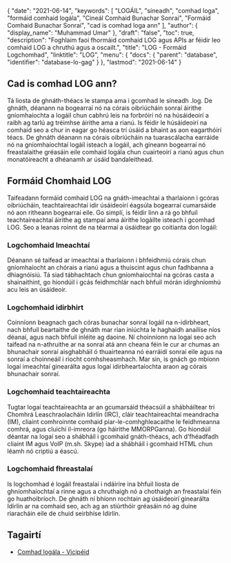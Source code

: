 {
  "date": "2021-06-14",
  "keywords": [
"LOGÁIL",
"síneadh",
"comhad loga",
"formáid comhaid logála",
"Cineál Comhaid Bunachar Sonraí",
"Formáid Comhaid Bunachar Sonraí",
"cad is comhad loga ann"
],
  "author": {
    "display_name": "Muhammad Umar"
},
  "draft": "false",
  "toc": true,
  "description": "Foghlaim faoi fhormáid comhaid LOG agus APIs ar féidir leo comhaid LOG a chruthú agus a oscailt.",
  "title": "LOG - Formáid Logchomhad",
  "linktitle": "LOG",
  "menu": {
    "docs": {
      "parent": "database",
      "identifier": "database-lo-gag"
}
},
  "lastmod": "2021-06-14"
}

## Cad is comhad LOG ann?
Tá liosta de ghnáth-théacs le stampa ama i gcomhad le síneadh .log. De ghnáth, déanann na bogearraí nó na córais oibriúcháin sonraí áirithe gníomhaíochta a logáil chun cabhrú leis na forbróirí nó na húsáideoirí a raibh ag tarlú ag tréimhse áirithe ama a rianú. Is féidir le húsáideoirí na comhaid seo a chur in eagar go héasca trí úsáid a bhaint as aon eagarthóirí téacs. De ghnáth déanann na córais oibriúcháin na tuarascálacha earráide nó na gníomhaíochtaí logáil isteach a logáil, ach gineann bogearraí nó freastalaithe gréasáin eile comhaid logála chun cuairteoirí a rianú agus chun monatóireacht a dhéanamh ar úsáid bandaleithead.

## Formáid Chomhaid LOG
Taifeadann formáid comhaid LOG na gnáth-imeachtaí a tharlaíonn i gcóras oibriúcháin, teachtaireachtaí idir úsáideoirí éagsúla bogearraí cumarsáide nó aon ritheann bogearraí eile. Go simplí, is féidir linn a rá go bhfuil teachtaireachtaí áirithe ag stampaí ama áirithe logáilte isteach i gcomhad LOG. Seo a leanas roinnt de na téarmaí a úsáidtear go coitianta don logáil:
### Logchomhaid Imeachtaí
Déanann sé taifead ar imeachtaí a tharlaíonn i bhfeidhmiú córais chun gníomhaíocht an chórais a rianú agus a thuiscint agus chun fadhbanna a dhiagnóisiú. Tá siad tábhachtach chun gníomhaíochtaí na gcóras casta a shainaithint, go hiondúil i gcás feidhmchlár nach bhfuil mórán idirghníomhú acu leis an úsáideoir.
### Logchomhaid idirbhirt
Coinníonn beagnach gach córas bunachar sonraí logáil na n-idirbheart, nach bhfuil beartaithe de ghnáth mar rian iniúchta le haghaidh anailíse níos déanaí, agus nach bhfuil inléite ag daoine. Ní choinníonn na logaí seo ach taifead na n-athruithe ar na sonraí atá ann cheana féin le cur ar chumas an bhunachair sonraí aisghabháil ó thuairteanna nó earráidí sonraí eile agus na sonraí a choinneáil i riocht comhsheasmhach. Mar sin, is gnách go mbíonn logaí imeachtaí ginearálta agus logaí idirbheartaíochta araon ag córais bhunachair sonraí.
### Logchomhaid teachtaireachta
Tugtar logaí teachtaireachta ar an gcumarsáid théacsúil a shábháiltear trí Chomhrá Leaschraolacháin Idirlín (IRC), cláir teachtaireachtaí meandracha (IM), cliaint comhroinnte comhaid piar-le-comhghleacaithe le feidhmeanna comhrá, agus cluichí il-imreora (go háirithe MMORPGanna). Go hiondúil déantar na logaí seo a shábháil i gcomhaid gnáth-théacs, ach d’fhéadfadh cliaint IM agus VoIP (m.sh. Skype) iad a shábháil i gcomhaid HTML chun léamh nó criptiú a éascú.
### Logchomhaid fhreastalaí
Is logchomhad é logáil freastalaí i ndáiríre ina bhfuil liosta de ghníomhaíochtaí a rinne agus a chruthaigh nó a chothaigh an freastalaí féin go huathoibríoch. De ghnáth ní bhíonn rochtain ag úsáideoirí ginearálta Idirlín ar na comhaid seo, ach ag an stiúrthóir gréasáin nó ag duine riaracháin eile de chuid seirbhíse Idirlín.



## Tagairtí ##

* [Comhad logála - Vicipéid]( https://ga.wikipedia.org/wiki/Log_file)


